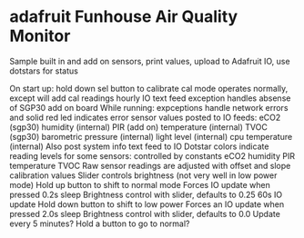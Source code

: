 # adafruit Funhouse Air Quality Monitor

Sample built in and add on sensors, print values, upload to Adafruit IO, use dotstars for status

On start up: hold down sel button to calibrate
    cal mode operates normally, except will add cal readings hourly IO text feed 
    exception handles absense of SGP30 add on board
While running:
    expceptions handle network errors and solid red led indicates error
    sensor values posted to IO feeds:
        eCO2 (sgp30)
        humidity (internal)
        PIR (add on)
        temperature (internal)
        TVOC (sgp30)
        barometric pressure (internal)
        light level (internal)
        cpu temperature (internal)
    Also post system info text feed to IO
    Dotstar colors indicate reading levels for some sensors: controlled by constants
        eCO2
        humidity
        PIR
        temperature
        TVOC
    Raw sensor readings are adjusted with offset and slope calibration values
    Slider controls brightness (not very well in low power mode)
    Hold up button to shift to normal mode
        Forces IO update when pressed
        0.2s sleep
        Brightness control with slider, defaults to 0.25
        60s IO update
    Hold down button to shift to low power
        Forces an IO update when pressed
        2.0s sleep
        Brightness control with slider, defaults to 0.0
        Update every 5 minutes?
        Hold a button to go to normal?